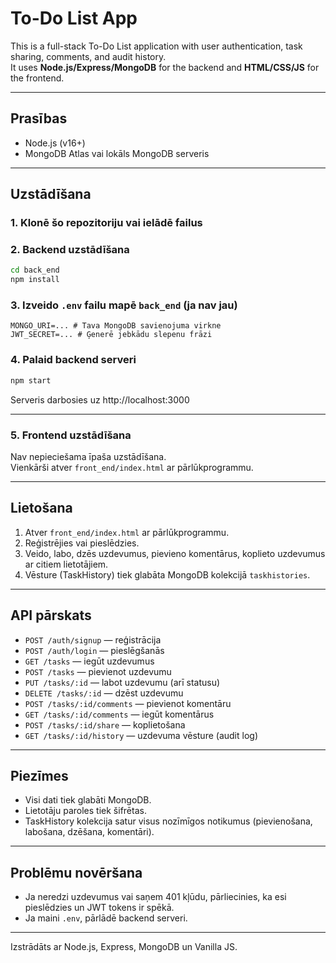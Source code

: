 # To-Do List App

This is a full-stack To-Do List application with user authentication, task sharing, comments, and audit history.  
It uses **Node.js/Express/MongoDB** for the backend and **HTML/CSS/JS** for the frontend.

---

## Prasības

- Node.js (v16+)
- MongoDB Atlas vai lokāls MongoDB serveris

---

## Uzstādīšana

### 1. Klonē šo repozitoriju vai ielādē failus

### 2. Backend uzstādīšana

```bash
cd back_end
npm install
```

### 3. Izveido `.env` failu mapē `back_end` (ja nav jau)

```env
MONGO_URI=... # Tava MongoDB savienojuma virkne
JWT_SECRET=... # Ģenerē jebkādu slepenu frāzi
```

### 4. Palaid backend serveri

```bash
npm start
```
Serveris darbosies uz http://localhost:3000

---

### 5. Frontend uzstādīšana

Nav nepieciešama īpaša uzstādīšana.  
Vienkārši atver `front_end/index.html` ar pārlūkprogrammu.

---

## Lietošana

1. Atver `front_end/index.html` ar pārlūkprogrammu.
2. Reģistrējies vai pieslēdzies.
3. Veido, labo, dzēs uzdevumus, pievieno komentārus, koplieto uzdevumus ar citiem lietotājiem.
4. Vēsture (TaskHistory) tiek glabāta MongoDB kolekcijā `taskhistories`.

---

## API pārskats

- `POST /auth/signup` — reģistrācija
- `POST /auth/login` — pieslēgšanās
- `GET /tasks` — iegūt uzdevumus
- `POST /tasks` — pievienot uzdevumu
- `PUT /tasks/:id` — labot uzdevumu (arī statusu)
- `DELETE /tasks/:id` — dzēst uzdevumu
- `POST /tasks/:id/comments` — pievienot komentāru
- `GET /tasks/:id/comments` — iegūt komentārus
- `POST /tasks/:id/share` — koplietošana
- `GET /tasks/:id/history` — uzdevuma vēsture (audit log)

---

## Piezīmes

- Visi dati tiek glabāti MongoDB.
- Lietotāju paroles tiek šifrētas.
- TaskHistory kolekcija satur visus nozīmīgos notikumus (pievienošana, labošana, dzēšana, komentāri).

---

## Problēmu novēršana

- Ja neredzi uzdevumus vai saņem 401 kļūdu, pārliecinies, ka esi pieslēdzies un JWT tokens ir spēkā.
- Ja maini `.env`, pārlādē backend serveri.

---

Izstrādāts ar Node.js, Express, MongoDB un Vanilla JS.